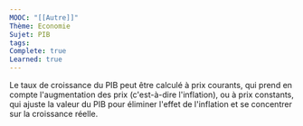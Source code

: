 ```yaml
---
MOOC: "[[Autre]]"
Thème: Economie
Sujet: PIB
tags: 
Complete: true
Learned: true
---
```

Le taux de croissance du PIB peut être calculé à prix courants, qui prend en compte l'augmentation des prix (c'est-à-dire l'inflation), ou à prix constants, qui ajuste la valeur du PIB pour éliminer l'effet de l'inflation et se concentrer sur la croissance réelle.